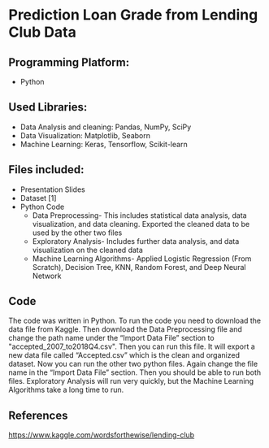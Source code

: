 # Prediction Loan Grade from Lending Club Data 

## Programming Platform:
* Python

## Used Libraries:
* Data Analysis and cleaning: Pandas, NumPy, SciPy 
* Data Visualization: Matplotlib, Seaborn
* Machine Learning: Keras, Tensorflow, Scikit-learn

## Files included:
* Presentation Slides
* Dataset [1] 
* Python Code
  * Data Preprocessing- This includes statistical data analysis, data visualization, and data cleaning. Exported the cleaned data to be used by the other two files 
  * Exploratory Analysis- Includes further data analysis, and data visualization on the cleaned data 
  * Machine Learning Algorithms- Applied Logistic Regression (From Scratch), Decision Tree, KNN, Random Forest, and Deep Neural Network 

## Code
The code was written in Python. To run the code you need to download the data file from Kaggle. Then download the Data Preprocessing file and change the path name under the “Import Data File” section to "accepted_2007_to2018Q4.csv". Then you can run this file. It will export a new data file called “Accepted.csv” which is the clean and organized dataset. Now you can run the other two python files. Again change the file name in the “Import Data File” section. Then you should be able to run both files. Exploratory Analysis will run very quickly, but the Machine Learning Algorithms take a long time to run.



## References
https://www.kaggle.com/wordsforthewise/lending-club
